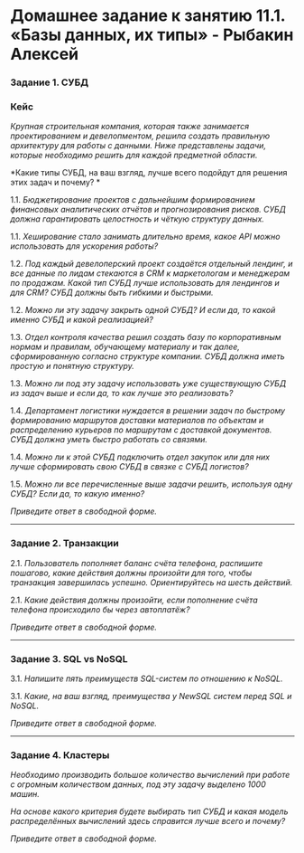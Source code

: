 # Домашнее задание к занятию 11.1. «Базы данных, их типы» - Рыбакин Алексей

### Задание 1. СУБД

### Кейс
*Крупная строительная компания, которая также занимается проектированием и девелопментом, решила создать правильную архитектуру для работы с данными. Ниже представлены задачи, которые необходимо решить для каждой предметной области.*

*Какие типы СУБД, на ваш взгляд, лучше всего подойдут для решения этих задач и почему? *
 
1.1. *Бюджетирование проектов с дальнейшим формированием финансовых аналитических отчётов и прогнозирования рисков. СУБД должна гарантировать целостность и чёткую структуру данных.*

1.1. *Хеширование стало занимать длительно время, какое API можно использовать для ускорения работы?*

1.2. *Под каждый девелоперский проект создаётся отдельный лендинг, и все данные по лидам стекаются в CRM к маркетологам и менеджерам по продажам. Какой тип СУБД лучше использовать для лендингов и для CRM? СУБД должны быть гибкими и быстрыми.*

1.2. *Можно ли эту задачу закрыть одной СУБД? И если да, то какой именно СУБД и какой реализацией?*

1.3. *Отдел контроля качества решил создать базу по корпоративным нормам и правилам, обучающему материалу и так далее, сформированную согласно структуре компании. СУБД должна иметь простую и понятную структуру.*

1.3. *Можно ли под эту задачу использовать уже существующую СУБД из задач выше и если да, то как лучше это реализовать?*

1.4. *Департамент логистики нуждается в решении задач по быстрому формированию маршрутов доставки материалов по объектам и распределению курьеров по маршрутам с доставкой документов. СУБД должна уметь быстро работать со связями.*

1.4. *Можно ли к этой СУБД подключить отдел закупок или для них лучше сформировать свою СУБД в связке с СУБД логистов?*

1.5. *Можно ли все перечисленные выше задачи решить, используя одну СУБД? Если да, то какую именно?*

*Приведите ответ в свободной форме.*

---

### Задание 2. Транзакции

2.1. *Пользователь пополняет баланс счёта телефона, распишите пошагово, какие действия должны произойти для того, чтобы транзакция завершилась успешно. Ориентируйтесь на шесть действий.*

2.1. *Какие действия должны произойти, если пополнение счёта телефона происходило бы через автоплатёж?*

*Приведите ответ в свободной форме.*

---

### Задание 3. SQL vs NoSQL

3.1. *Напишите пять преимуществ SQL-систем по отношению к NoSQL.*

3.1. *Какие, на ваш взгляд, преимущества у NewSQL систем перед SQL и NoSQL.*

*Приведите ответ в свободной форме.*

---

### Задание 4. Кластеры

*Необходимо производить большое количество вычислений при работе с огромным количеством данных, под эту задачу выделено 1000 машин.*

*На основе какого критерия будете выбирать тип СУБД и какая модель распределённых вычислений здесь справится лучше всего и почему?*

*Приведите ответ в свободной форме.*

